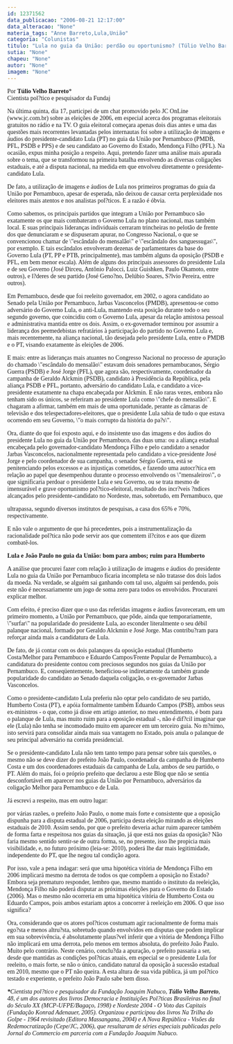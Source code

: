```yaml
---
id: 12371562
data_publicacao: "2006-08-21 12:17:00"
data_alteracao: "None"
materia_tags: "Anne Barreto,Lula,União"
categoria: "Colunistas"
titulo: "Lula no guia da União: perdão ou oportunismo? (Túlio Velho Barreto)"
sutia: "None"
chapeu: "None"
autor: "None"
imagem: "None"
---
```

<p><P><FONT face=Verdana>Por <B>Túlio Velho Barreto</B>*<BR>Cientista pol?tico e pesquisador da Fundaj</P></FONT></p>
<p><P><FONT face=Verdana>Na última quinta, dia 17, participei de um chat promovido pelo JC OnLine (www.jc.com.br) sobre as eleições de 2006, em especial acerca dos programas eleitorais gratuitos no rádio e na TV. O guia eleitoral começara apenas dois dias antes e uma das questões mais recorrentes levantadas pelos internautas foi sobre a utilização de imagens e áudios do presidente-candidato Lula (PT) no guia da União por Pernambuco (PMDB, PFL, PSDB e PPS) e de seu candidato ao Governo do Estado, Mendonça Filho (PFL). Na ocasião, expus minha posição a respeito. Aqui, pretendo fazer uma análise mais apurada sobre o tema, que se transformou na primeira batalha envolvendo as diversas coligações estaduais, e até a disputa nacional, na medida em que envolveu diretamente o presidente-candidato Lula.</FONT></P></p>
<p><P><FONT face=Verdana></FONT></P></p>
<p><P><FONT face=Verdana>De fato, a utilização de imagens e áudios de Lula nos primeiros programas do guia da União por Pernambuco, apesar de esperada, não deixou de causar certa perplexidade nos eleitores mais atentos e nos analistas pol?ticos. E a razão é óbvia.</FONT></P></p>
<p><P><FONT face=Verdana></FONT></P></p>
<p><P><FONT face=Verdana>Como sabemos, os principais partidos que integram a União por Pernambuco são exatamente os que mais combateram o Governo Lula no plano nacional, mas também local. E suas principais lideranças individuais cerraram trincheiras no pelotão de frente dos que denunciaram e se dispuseram apurar, no Congresso Nacional, o que se convencionou chamar de \"escândalo do mensalão\" e \"escândalo dos sanguessugas\", por exemplo. E tais escândalos envolveram dezenas de parlamentares da base do Governo Lula (PT, PP e PTB, principalmente), mas também alguns da oposição (PSDB e PFL, em bem menor escala). Além de alguns dos principais assessores do presidente Lula e de seu Governo (José Dirceu, Antônio Palocci, Luiz Guishken, Paulo Okamoto, entre outros), e l?deres de seu partido (José Geno?no, Delúbio Soares, S?lvio Pereira, entre outros). </FONT></P></p>
<p><P><FONT face=Verdana></FONT></P></p>
<p><P><FONT face=Verdana>Em Pernambuco, desde que foi reeleito governador, em 2002, o agora candidato ao Senado pela União por Pernambuco, Jarbas Vasconcelos (PMDB), apresentou-se como adversário do Governo Lula, o anti-Lula, mantendo esta posição durante todo o seu segundo governo, que coincidiu com o Governo Lula, apesar da relação amistosa pessoal e administrativa mantida entre os dois. Assim, o ex-governador terminou por assumir a liderança dos peemedebistas refratários à participação do partido no Governo Lula e, mais recentemente, na aliança nacional, tão desejada pelo presidente Lula, entre o PMDB e o PT, visando exatamente às eleições de 2006.</FONT></P></p>
<p><P><FONT face=Verdana></FONT></P></p>
<p><P><FONT face=Verdana>E mais: entre as lideranças mais atuantes no Congresso Nacional no processo de apuração do chamado \"escândalo do mensalão\" estavam dois senadores pernambucanos, Sérgio Guerra (PSDB) e José Jorge (PFL), que agora são, respectivamente, coordenador da campanha de Geraldo Alckmin (PSDB), candidato à Presidência da República, pela aliança PSDB e PFL, portanto, adversário do candidato Lula, e candidato a vice-presidente exatamente na chapa encabeçada por Alckmin. E não raras vezes, embora não tenham sido os únicos, se referiram ao presidente Lula como \"chefe do mensalão\". E chagaram a afirmar, também em mais de uma oportunidade, perante as câmaras de televisão e dos telespectadores-eleitores, que o presidente Lula sabia de tudo o que estava ocorrendo em seu Governo, \"o mais corrupto da história do pa?s\".</FONT></P></p>
<p><P><FONT face=Verdana></FONT></P></p>
<p><P><FONT face=Verdana>Ora, diante do que foi exposto aqui, e do insistente uso das imagens e dos áudios do presidente Lula no guia da União por Pernambuco, das duas uma: ou a aliança estadual encabeçada pelo governador-candidato Mendonça Filho e pelo candidato a senador Jarbas Vasconcelos, nacionalmente representada pelo candidato a vice-presidente José Jorge e pelo coordenador de sua campanha, o senador Sérgio Guerra, está se penitenciando pelos excessos e as injustiças cometidos, e fazendo uma autocr?tica em relação ao papel que desempenhou durante o processo envolvendo os \"mensaleiros\", o que significaria perdoar o presidente Lula e seu Governo, ou se trata mesmo de imensurável e grave oportunismo pol?tico-eleitoral, resultado dos incr?veis ?ndices alcançados pelo presidente-candidato no Nordeste, mas, sobretudo, em Pernambuco, que</FONT></P></p>
<p><P><FONT face=Verdana>ultrapassa, segundo diversos institutos de pesquisas, a casa dos 65% e 70%, respectivamente. </FONT></P></p>
<p><P><FONT face=Verdana></FONT></P></p>
<p><P><FONT face=Verdana>E não vale o argumento de que há precedentes, pois a instrumentalização da racionalidade pol?tica não pode servir aos que comentem il?citos e aos que dizem combatê-los.</FONT></P><B></p>
<p><P><FONT face=Verdana>Lula e João Paulo no guia da União: bom para ambos; ruim para Humberto</FONT></P></B></p>
<p><P><FONT face=Verdana>A análise que procurei fazer com relação à utilização de imagens e áudios do presidente Lula no guia da União por Pernambuco ficaria incompleta se não tratasse dos dois lados da moeda. Na verdade, se alguém sai ganhando com tal uso, alguém sai perdendo, pois este não é necessariamente um jogo de soma zero para todos os envolvidos. Procurarei explicar melhor. </FONT></P></p>
<p><P><FONT face=Verdana>Com efeito, é preciso dizer que o uso das referidas imagens e áudios favoreceram, em um primeiro momento, a União por Pernambuco, que pôde, ainda que temporariamente, \"surfar\" na popularidade do presidente Lula, ao esconder literalmente o seu débil palanque nacional, formado por Geraldo Alckmin e José Jorge. Mas contribu?ram para reforçar ainda mais a candidatura de Lula. </FONT></P></p>
<p><P><FONT face=Verdana></FONT></P></p>
<p><P><FONT face=Verdana>De fato, de já contar com os dois palanques da oposição estadual (Humberto Costa/Melhor para Pernambuco e Eduardo Campos/Frente Popular de Pernambuco), a candidatura do presidente contou com preciosos segundos nos guias da União por Pernambuco. E, conseqüentemente, beneficiou-se indiretamente da também grande popularidade do candidato ao Senado daquela coligação, o ex-governador Jarbas Vasconcelos. </FONT></P></p>
<p><P><FONT face=Verdana></FONT></P></p>
<p><P><FONT face=Verdana>Como o presidente-candidato Lula preferiu não optar pelo candidato de seu partido, Humberto Costa (PT), e apóia formalmente também Eduardo Campos (PSB), ambos seus ex-ministros - o que, como já disse em artigo anterior, no meu entendimento, é bom para o palanque de Lula, mas muito ruim para a oposição estadual -, não é dif?cil imaginar que ele (Lula) não tenha se incomodado muito em aparecer em um terceiro guia. No m?nimo, isto servirá para consolidar ainda mais sua vantagem no Estado, pois anula o palanque de seu principal adversário na corrida presidencial.</FONT></P></p>
<p><P><FONT face=Verdana></FONT></P></p>
<p><P><FONT face=Verdana>Se o presidente-candidato Lula não tem tanto tempo para pensar sobre tais questões, o mesmo não se deve dizer do prefeito João Paulo, coordenador da campanha de Humberto Costa e um dos coordenadores estaduais da campanha de Lula, ambos de seu partido, o PT. Além do mais, foi o próprio prefeito que declarou a este Blog que não se sentia desconfortável em aparecer nos guias da União por Pernambuco, adversários da coligação Melhor para Pernambuco e de Lula. </FONT></P></p>
<p><P><FONT face=Verdana></FONT></P></p>
<p><P><FONT face=Verdana>Já escrevi a respeito, mas em outro lugar:</p>
<p> por várias razões, o prefeito João Paulo, o nome mais forte e consistente que a oposição dispunha para a disputa estadual de 2006, participa desta eleição mirando as eleições estaduais de 2010. Assim sendo, por que o prefeito deveria achar ruim aparecer também de forma farta e respeitosa nos guias da situação, já que está nos guias da oposição? Não faria mesmo sentido sentir-se de outra forma, se, no presente, isso lhe propicia mais visibilidade, e, no futuro próximo (leia-se: 2010), poderá lhe dar mais legitimidade, independente do PT, que lhe negou tal condição agora.</FONT></P></p>
<p><P><FONT face=Verdana></FONT></P></p>
<p><P><FONT face=Verdana>Por isso, vale a pena indagar: será que uma hipotética vitória de Mendonça Filho em 2006 implicará mesmo na derrota de todos os que compõem a oposição no Estado? Embora seja prematuro responder, lembro que, mesmo mantido o instituto da reeleição, Mendonça Filho não poderá disputar as próximas eleições para o Governo do Estado (2006). Mas o mesmo não ocorreria em uma hipotética vitória de Humberto Costa ou Eduardo Campos, pois ambos estariam aptos a concorrer à reeleição em 2006. O que isso significa? </FONT></P></p>
<p><P><FONT face=Verdana></FONT></P></p>
<p><P><FONT face=Verdana>Ora, considerando que os atores pol?ticos costumam agir racionalmente de forma mais ego?sta e menos altru?sta, sobretudo quando envolvidos em disputas que podem implicar em sua sobrevivência, é absolutamente plaus?vel inferir que a vitória de Mendonça Filho não implicará em uma derrota, pelo menos em termos absoluta, do prefeito João Paulo. Muito pelo contrário. Neste cenário, conclu?da a apuração, o prefeito passaria a ser, desde que mantidas as condições pol?ticas atuais, em especial se o presidente Lula for reeleito, o mais forte, se não o único, candidato natural da oposição à sucessão estadual em 2010, mesmo que o PT não queira. A esta altura de sua vida pública, já um pol?tico testado e experiente, o prefeito João Paulo sabe bem disso.</FONT></P><B></p>
<p><P><FONT face=Verdana><EM>*</EM></FONT></B><FONT face=Verdana><EM>Cientista pol?tico e pesquisador da Fundação Joaquim Nabuco, <B>Túlio Velho Barreto</B>, 48,&nbsp;é um dos autores dos livros Democracia e Instituições Pol?ticas Brasileiras no final do Século XX (MCP-UFPE/Bagaço, 1998) e Nordeste 2004 - O Voto das Capitais (Fundação Konrad Adenauer, 2005). Organizou e participou dos livros Na Trilha do Golpe - 1964 revisitado (Editora Massangana, 2004) e A Nova República - Visões da Redemocratização (Cepe/JC, 2006), que resultaram de séries especiais publicadas pelo Jornal do Commercio em parceria com a Fundação Joaquim Nabuco.</EM></FONT></P> </p>
